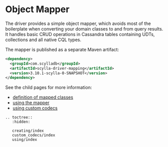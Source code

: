 # Object Mapper

The driver provides a simple object mapper, which
avoids most of the boilerplate when converting your domain classes to
and from query results. It handles basic CRUD operations in Cassandra tables
containing UDTs, collections and all native CQL types.

The mapper is published as a separate Maven artifact:

```xml
<dependency>
  <groupId>com.scylladb</groupId>
  <artifactId>scylla-driver-mapping</artifactId>
  <version>3.10.1-scylla-0-SNAPSHOT</version>
</dependency>
```

See the child pages for more information:

* [definition of mapped classes](creating/index)
* [using the mapper](using/index)
* [using custom codecs](custom_codecs/index)

```eval_rst
.. toctree::
   :hidden:
      
   creating/index
   custom_codecs/index
   using/index
```
